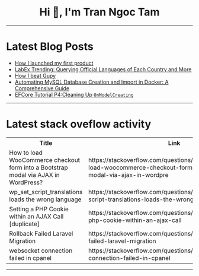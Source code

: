 <h1 align="center">Hi 👋, I'm Tran Ngoc Tam</h1>

---

# Latest Blog Posts 
<!-- BLOG-POST-LIST:START -->
- [How I launched my first product](https://dev.to/estagiario/how-i-launched-my-first-product-475)
- [LabEx Trending: Querying Official Languages of Each Country and More](https://dev.to/labex/labex-trending-querying-official-languages-of-each-country-and-more-395n)
- [How I beat Gupy](https://dev.to/estagiario/how-i-beat-gupy-3b0l)
- [Automating MySQL Database Creation and Import in Docker: A Comprehensive Guide](https://dev.to/saniyathossain/automating-mysql-database-creation-and-import-in-docker-a-comprehensive-guide-2ejf)
- [EFCore Tutorial P4:Cleaning Up `OnModelCreating`](https://dev.to/moh_moh701/efcore-tutorial-p5cleaning-up-ef-cores-onmodelcreating-45fg)
<!-- BLOG-POST-LIST:END -->

---

# Latest stack oveflow activity
<table>
  <tr><th>Title</th><th>Link</th></tr>
  <!-- STACKOVERFLOW:START --><tr><td>How to load WooCommerce checkout form into a Bootstrap modal via AJAX in WordPress?</td><td>https://stackoverflow.com/questions/78983767/how-to-load-woocommerce-checkout-form-into-a-bootstrap-modal-via-ajax-in-wordpre</td></tr><tr><td>wp_set_script_translations loads the wrong language</td><td>https://stackoverflow.com/questions/78983711/wp-set-script-translations-loads-the-wrong-language</td></tr><tr><td>Setting a PHP Cookie within an AJAX Call [duplicate]</td><td>https://stackoverflow.com/questions/78983704/setting-a-php-cookie-within-an-ajax-call</td></tr><tr><td>Rollback Failed Laravel Migration</td><td>https://stackoverflow.com/questions/78983624/rollback-failed-laravel-migration</td></tr><tr><td>websocket connection failed in cpanel</td><td>https://stackoverflow.com/questions/78983537/websocket-connection-failed-in-cpanel</td></tr><!-- STACKOVERFLOW:END -->
</table>

---


